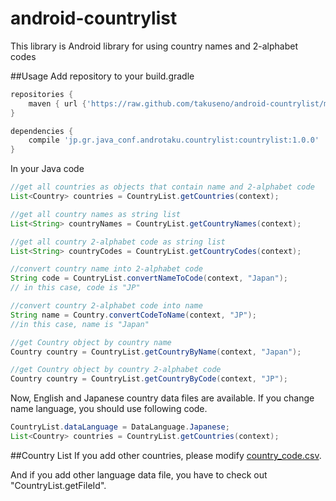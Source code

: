 # android-countrylist
This library is Android library for using country names and 2-alphabet codes

##Usage
Add repository to your build.gradle
```gradle
repositories {
    maven { url {'https://raw.github.com/takuseno/android-countrylist/master/repository'}}
}

dependencies {
    compile 'jp.gr.java_conf.androtaku.countrylist:countrylist:1.0.0'
}
```

In your Java code
```java
//get all countries as objects that contain name and 2-alphabet code
List<Country> countries = CountryList.getCountries(context);

//get all country names as string list
List<String> countryNames = CountryList.getCountryNames(context);

//get all country 2-alphabet code as string list
List<String> countryCodes = CountryList.getCountryCodes(context);

//convert country name into 2-alphabet code
String code = CountryList.convertNameToCode(context, "Japan");
// in this case, code is "JP"

//convert country 2-alphabet code into name
String name = Country.convertCodeToName(context, "JP");
//in this case, name is "Japan"

//get Country object by country name
Country country = CountryList.getCountryByName(context, "Japan");

//get Country object by country 2-alphabet code
Country country = CountryList.getCountryByCode(context, "JP");
```

Now, English and Japanese country data files are available.
If you change name language, you should use following code.
```java
CountryList.dataLanguage = DataLanguage.Japanese;
List<Country> countries = CountryList.getCountries(context);
```

##Country List
If you add other countries, please modify [country_code.csv](https://github.com/takuseno/android-countrylist/blob/master/countrylist/src/main/res/raw/country_code.csv).

And if you add other language data file, you have to check out "CountryList.getFileId".
